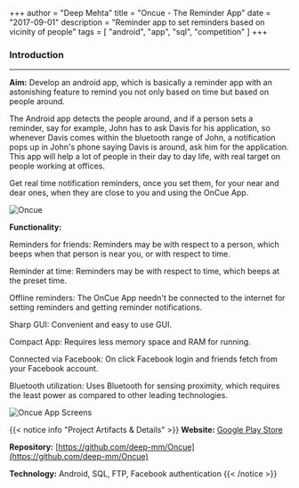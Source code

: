 +++
author = "Deep Mehta"
title = "Oncue - The Reminder App"
date = "2017-09-01"
description = "Reminder app to set reminders based on vicinity of people"
tags = [
    "android",
    "app",
    "sql",
    "competition"
]
+++

### Introduction

---

**Aim:** Develop an android app, which is basically a reminder app with an astonishing feature to remind you not only based on time but based on people around.

The Android app detects the people around, and if a person sets a reminder, say for example, John has to ask Davis for his application, so whenever Davis comes within the bluetooth range of John, a notification pops up in John's phone saying Davis is around, ask him for the application.
This app will help a lot of people in their day to day life, with real target on people working at offices.

Get real time notification reminders, once you set them, for your near and dear ones, when they are close to you and using the OnCue App.  

![Oncue](/images/projects/oncue-front.png)

**Functionality:**

Reminders for friends:
Reminders may be with respect to a person, which beeps when that person is near you, or with respect to time. 

Reminder at time:
Reminders may be with respect to time, which beeps at the preset time.

Offline reminders:
The OnCue App needn't be connected to the internet for setting reminders and getting reminder notifications.

Sharp GUI:
Convenient and easy to use GUI.

Compact App:
Requires less memory space and RAM for running.

Connected via Facebook:
On click Facebook login and friends fetch from your Facebook account.

Bluetooth utilization:
Uses Bluetooth for sensing proximity, which requires the least power as compared to other leading technologies.

![Oncue App Screens](/images/projects/oncue-app-screens.png)

{{< notice info "Project Artifacts & Details" >}}
**Website:** [Google Play Store](https://play.google.com/store/apps/details?id=com.codeadventure.oncue)

**Repository:** [https://github.com/deep-mm/Oncue](https://github.com/deep-mm/Oncue)

**Technology:** Android, SQL, FTP, Facebook authentication
{{< /notice >}}